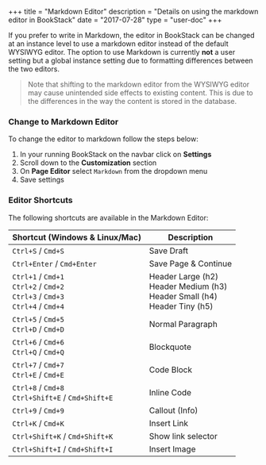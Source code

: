 +++
title = "Markdown Editor"
description = "Details on using the markdown editor in BookStack"
date = "2017-07-28"
type = "user-doc"
+++

If you prefer to write in Markdown, the editor in BookStack can be changed at an instance level
to use a markdown editor instead of the default WYSIWYG editor. The option to use Markdown is currently **not** a user setting but a global instance setting due to formatting differences between the two editors.

> Note that shifting to the markdown editor from the WYSIWYG editor may cause unintended side effects to existing content. This is due to the differences in the way the content is stored in the database.


### Change to Markdown Editor
To change the editor to markdown follow the steps below:
1. In your running BookStack on the navbar click on **Settings**
1. Scroll down to the **Customization** section
1. On **Page Editor** select `Markdown` from the dropdown menu
1. Save settings


### Editor Shortcuts

The following shortcuts are available in the Markdown Editor:

<table>
  <thead>
    <tr>
      <th>Shortcut (Windows &amp; Linux/Mac)</th>
      <th>Description</th>
    </tr>
  </thead>
  <tbody>
    <tr>
      <td><code>Ctrl+S</code> / <code>Cmd+S</code></td>
      <td>Save Draft</td>
    </tr>
    <tr>
      <td><code>Ctrl+Enter</code> / <code>Cmd+Enter</code></td>
      <td>Save Page &amp; Continue</td>
    </tr>
    <tr>
      <td>
        <code>Ctrl+1</code> / <code>Cmd+1</code> <br>
        <code>Ctrl+2</code> / <code>Cmd+2</code> <br>
        <code>Ctrl+3</code> / <code>Cmd+3</code> <br>
        <code>Ctrl+4</code> / <code>Cmd+4</code>
      </td>
      <td>
        Header Large (h2)<br>
        Header Medium (h3)<br>
        Header Small (h4)<br>
        Header Tiny (h5)
      </td>
    </tr>
    <tr>
      <td><code>Ctrl+5</code> / <code>Cmd+5</code><br><code>Ctrl+D</code> / <code>Cmd+D</code></td>
      <td>Normal Paragraph</td>
    </tr>
    <tr>
      <td><code>Ctrl+6</code> / <code>Cmd+6</code><br><code>Ctrl+Q</code> / <code>Cmd+Q</code></td>
      <td>Blockquote</td>
    </tr>
    <tr>
      <td><code>Ctrl+7</code> / <code>Cmd+7</code><br><code>Ctrl+E</code> / <code>Cmd+E</code></td>
      <td>Code Block</td>
    </tr>
    <tr>
      <td><code>Ctrl+8</code> / <code>Cmd+8</code><br><code>Ctrl+Shift+E</code> / <code>Cmd+Shift+E</code></td>
      <td>Inline Code</td>
    </tr>
    <tr>
      <td><code>Ctrl+9</code> / <code>Cmd+9</code></td>
      <td>Callout (Info)</td>
    </tr>
    <tr>
      <td><code>Ctrl+K</code> / <code>Cmd+K</code></td>
      <td>Insert Link</td>
    </tr>
    <tr>
      <td><code>Ctrl+Shift+K</code> / <code>Cmd+Shift+K</code></td>
      <td>Show link selector</td>
    </tr>
    <tr>
      <td><code>Ctrl+Shift+I</code> / <code>Cmd+Shift+I</code></td>
      <td>Insert Image</td>
    </tr>
  </tbody>
</table>
